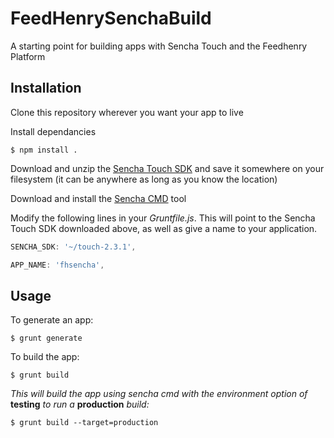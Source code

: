 FeedHenrySenchaBuild
==========

A starting point for building apps with Sencha Touch and the Feedhenry Platform

Installation
------------

Clone this repository wherever you want your app to live

Install dependancies

```
$ npm install .
```

Download and unzip the [Sencha Touch SDK](http://www.sencha.com/products/touch/download/) and save it somewhere on your filesystem (it can be anywhere as long as you know the location)

Download and install the [Sencha CMD](http://www.sencha.com/products/sencha-cmd/download) tool

Modify the following lines in your *Gruntfile.js*. This will point to the Sencha Touch SDK downloaded above, as well as give a name to your application.

```javascript
SENCHA_SDK: '~/touch-2.3.1',
```

```javascript
APP_NAME: 'fhsencha',
```

Usage
------------

To generate an app:

```
$ grunt generate
```

To build the app:

```
$ grunt build
```

*This will build the app using sencha cmd with the environment option of* **testing** *to run a* **production** *build:*

```
$ grunt build --target=production
```